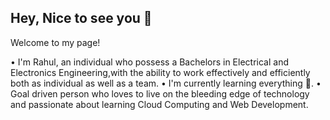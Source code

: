 Hey, Nice to see you 🤝
---------------------
Welcome to my page!

• I'm Rahul, an individual who possess a Bachelors in Electrical and Electronics Engineering,with the ability to work effectively and efficiently both as individual as       well as a team.
• I'm currently learning everything 🤣.
• Goal driven person who loves to live on the bleeding edge of technology and passionate about learning Cloud Computing and Web Development.
